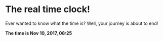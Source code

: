 # The real time clock!

Ever wanted to know what the time is? Well, your journey is about to end!

**The time is Nov 10, 2017, 08:25**